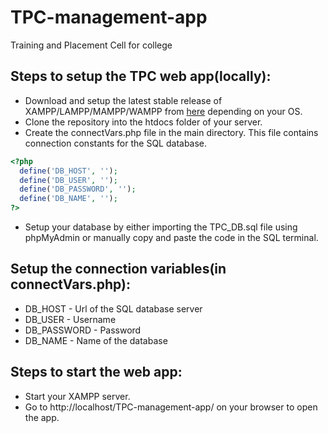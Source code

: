 # TPC-management-app
Training and Placement Cell for college

## Steps to setup the TPC web app(locally):
- Download and setup the latest stable release of XAMPP/LAMPP/MAMPP/WAMPP from [here](https://www.apachefriends.org/download.html) depending on your OS.
- Clone the repository into the htdocs folder of your server.
- Create the connectVars.php file in the main directory. This file contains connection constants for the SQL database.

```php
<?php
  define('DB_HOST', '');
  define('DB_USER', '');
  define('DB_PASSWORD', '');
  define('DB_NAME', '');
?>
```
- Setup your database by either importing the TPC_DB.sql file using phpMyAdmin or manually copy and paste the code in the SQL terminal.

## Setup the connection variables(in connectVars.php):
- DB_HOST - Url of the SQL database server
- DB_USER - Username
- DB_PASSWORD - Password
- DB_NAME - Name of the database

## Steps to start the web app:
- Start your XAMPP server.
- Go to http://localhost/TPC-management-app/ on your browser to open the app.
